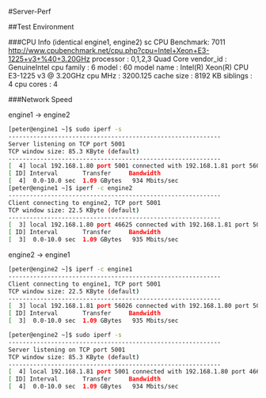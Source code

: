 #Server-Perf

##Test Environment

###CPU Info (identical engine1, engine2)
sc
	CPU Benchmark: 7011 http://www.cpubenchmark.net/cpu.php?cpu=Intel+Xeon+E3-1225+v3+%40+3.20GHz 
    processor	: 0,1,2,3 Quad Core 
    vendor_id	: GenuineIntel
    cpu family	: 6
    model		: 60
    model name	: Intel(R) Xeon(R) CPU E3-1225 v3 @ 3.20GHz
    cpu MHz		: 3200.125
    cache size	: 8192 KB
    siblings	: 4
    cpu cores	: 4



###Network Speed

engine1 -> engine2
```bash
[peter@engine1 ~]$ sudo iperf -s
------------------------------------------------------------
Server listening on TCP port 5001
TCP window size: 85.3 KByte (default)
------------------------------------------------------------
[  4] local 192.168.1.80 port 5001 connected with 192.168.1.81 port 56026
[ ID] Interval       Transfer     Bandwidth
[  4]  0.0-10.0 sec  1.09 GBytes   934 Mbits/sec
[peter@engine1 ~]$ iperf -c engine2
------------------------------------------------------------
Client connecting to engine2, TCP port 5001
TCP window size: 22.5 KByte (default)
------------------------------------------------------------
[  3] local 192.168.1.80 port 46625 connected with 192.168.1.81 port 5001
[ ID] Interval       Transfer     Bandwidth
[  3]  0.0-10.0 sec  1.09 GBytes   935 Mbits/sec

```

engine2 -> engine1

```bash
[peter@engine2 ~]$ iperf -c engine1 
------------------------------------------------------------
Client connecting to engine1, TCP port 5001
TCP window size: 22.5 KByte (default)
------------------------------------------------------------
[  3] local 192.168.1.81 port 56026 connected with 192.168.1.80 port 5001
[ ID] Interval       Transfer     Bandwidth
[  3]  0.0-10.0 sec  1.09 GBytes   935 Mbits/sec

[peter@engine2 ~]$ sudo iperf -s
------------------------------------------------------------
Server listening on TCP port 5001
TCP window size: 85.3 KByte (default)
------------------------------------------------------------
[  4] local 192.168.1.81 port 5001 connected with 192.168.1.80 port 46625
[ ID] Interval       Transfer     Bandwidth
[  4]  0.0-10.0 sec  1.09 GBytes   934 Mbits/sec
```